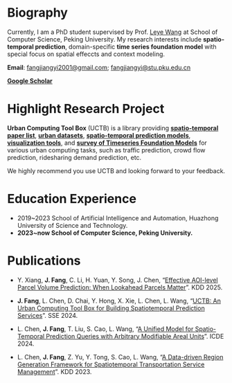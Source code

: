 # Biography
Currently, I am a PhD student supervised by Prof. [Leye Wang](https://wangleye.github.io/) at School of Computer Science, Peking University. My research interests include **spatio-temporal prediction**, domain-specific **time series foundation model** with special focus on spatial effeccts and context modeling.

**Email**: fangjiangyi2001@gmail.com; fangjiangyi@stu.pku.edu.cn

**[Google Scholar](https://scholar.google.com/citations?user=7XOy-jkAAAAJ&hl=en&oi=ao)**


# Highlight Research Project

**Urban Computing Tool Box** (UCTB) is a library providing [**spatio-temporal paper list**](https://github.com/uctb/ST-Paper), [**urban datasets**](https://github.com/uctb/Urban-Dataset), [**spatio-temporal prediction models**](https://github.com/uctb/UCTB), [**visualization tools**](https://github.com/uctb/visualization-tool), and [**survey of Timeseries Foundation Models**](https://github.com/uctb/TSFM) for various urban computing tasks, such as traffic prediction, crowd flow prediction, ridesharing demand prediction, etc.

We highly recommend you use UCTB and looking forward to your feedback.

# Education Experience

- 2019~2023 School of Artificial Intelligence and Automation, Huazhong University of Science and Technology.
- **2023~now School of Computer Science, Peking University.**

# Publications

+ Y. Xiang, **J. Fang**, C. Li, H. Yuan, Y. Song, J. Chen, “[Effective AOI-level Parcel Volume Prediction: When Lookahead Parcels Matter](https://openreview.net/pdf?id=2CQETd0fum)”. KDD 2025.

+ **J. Fang**, L. Chen, D. Chai, Y. Hong, X. Xie, L. Chen, L. Wang, “[UCTB: An Urban Computing Tool Box for Building Spatiotemporal Prediction Services](https://ieeexplore.ieee.org/abstract/document/10664322/)”. SSE 2024.

+ L. Chen, **J. Fang**, T. Liu, S. Cao, L. Wang, “[A Unified Model for Spatio-Temporal Prediction Queries with Arbitrary Modifiable Areal Units](https://arxiv.org/abs/2403.07022)”. ICDE 2024.

+ L. Chen, **J. Fang**, Z. Yu, Y. Tong, S. Cao, L. Wang, “[A Data-driven Region Generation Framework for Spatiotemporal Transportation Service Management](https://arxiv.org/abs/2306.02806)”. KDD 2023. 